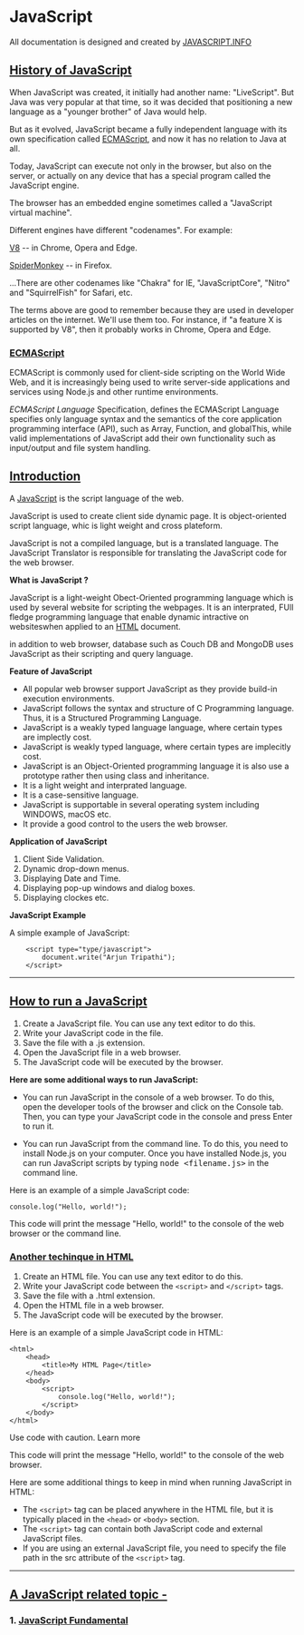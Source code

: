# JavaScript

All documentation is designed and created by [JAVASCRIPT.INFO](https://javascript.info)

## [History of JavaScript](./README.md#history-of-javascript) ##
When JavaScript was created, it initially had another name: "LiveScript". But Java was very popular at that time, so it was decided that positioning a new language as a "younger brother" of Java would help.

But as it evolved, JavaScript became a fully independent language with its own specification called [ECMAScript](http://en.wikipedia.org/wiki/ECMAScript), and now it has no relation to Java at all.

Today, JavaScript can execute not only in the browser, but also on the server, or actually on any device that has a special program called the JavaScript engine.

The browser has an embedded engine sometimes called a "JavaScript virtual machine".

Different engines have different "codenames". For example:

[V8](https://en.wikipedia.org/wiki/V8_(JavaScript_engine)) -- in Chrome, Opera and Edge.

[SpiderMonkey](https://en.wikipedia.org/wiki/SpiderMonkey) -- in Firefox.
    
...There are other codenames like "Chakra" for IE, "JavaScriptCore", "Nitro" and "SquirrelFish" for Safari, etc.

The terms above are good to remember because they are used in developer articles on the internet. We'll use them too. For instance, if "a feature X is supported by V8", then it probably works in Chrome, Opera and Edge.

### [ECMAScript](./README.md#ecmascript) ###

ECMAScript is commonly used for client-side scripting on the World Wide Web, and it is increasingly being used to write server-side applications and services using Node.js and other runtime environments.

*ECMAScript Language* Specification, defines the ECMAScript Language specifies only language syntax and the semantics of the core application programming interface (API), such as Array, Function, and globalThis, while valid implementations of JavaScript add their own functionality such as input/output and file system handling.


## [Introduction](./README.md#introduction) ##

A [JavaScript](https://en.wikipedia.org/wiki/JavaScript) is the script language of the web.

JavaScript is used to create client side dynamic page. It is object-oriented script language, whic is light weight and cross plateform.

JavaScript is not a compiled language, but is a translated language. The JavaScript Translator is responsible for translating the JavaScript code for the web browser.

**What is JavaScript ?**

JavaScript is a light-weight Obect-Oriented programming language which is used by several website for scripting the webpages. It is an interprated, FUll fledge programming language that enable dynamic intractive on websiteswhen applied to an [HTML](https://en.wikipedia.org/wiki/html) document.

in addition to web browser, database such as Couch DB and MongoDB uses JavaScript as their scripting and query language.

**Feature of JavaScript**

- All popular web browser support JavaScript as they provide build-in execution environments. 
- JavaScript follows the syntax and structure of C Programming language. Thus, it is a Structured Programming Language.
- JavaScript is a weakly typed language language, where certain types are implectly cost.
- JavaScript is weakly typed language, where certain types are implecitly cost.
- JavaScript is an Object-Oriented programming language it is also use a prototype rather then using class and inheritance.
- It is a light weight and interprated language.
- It is a case-sensitive language.
- JavaScript is supportable in several operating system including WINDOWS, macOS etc.
- It provide a good control to the users the web browser.

**Application of JavaScript**

1. Client Side Validation.
2. Dynamic drop-down menus.
3. Displaying Date and Time.
4. Displaying pop-up windows and dialog boxes.
5. Displaying clockes etc.


**JavaScript Example**

A simple example of JavaScript:

        <script type="type/javascript">
            document.write("Arjun Tripathi");
        </script>

---

## [How to run a JavaScript](./README.md#how-to-run-a-javascript)

1. Create a JavaScript file. You can use any text editor to do this.
2. Write your JavaScript code in the file.
3. Save the file with a .js extension.
4. Open the JavaScript file in a web browser.
5. The JavaScript code will be executed by the browser.

**Here are some additional ways to run JavaScript:**

- You can run JavaScript in the console of a web browser. To do this, open the developer tools of the browser and click on the Console tab. Then, you can type your JavaScript code in the console and press Enter to run it.

- You can run JavaScript from the command line. To do this, you need to install Node.js on your computer. Once you have installed Node.js, you can run JavaScript scripts by typing <kbd>node <filename.js></kbd> in the command line.

Here is an example of a simple JavaScript code:

    console.log("Hello, world!");

This code will print the message "Hello, world!" to the console of the web browser or the command line.

### [Another techinque in HTML](./README.md#another-techinque-in-html)

1. Create an HTML file. You can use any text editor to do this.
2. Write your JavaScript code between the `<script>` and `</script>` tags.
3. Save the file with a .html extension.
4. Open the HTML file in a web browser.
5. The JavaScript code will be executed by the browser.

Here is an example of a simple JavaScript code in HTML:

    <html>
        <head>
            <title>My HTML Page</title>
        </head>
        <body>
            <script>
                console.log("Hello, world!");
            </script>
        </body>
    </html>

Use code with caution. Learn more

This code will print the message "Hello, world!" to the console of the web browser.

Here are some additional things to keep in mind when running JavaScript in HTML:

- The `<script>` tag can be placed anywhere in the HTML file, but it is typically placed in the `<head>` or `<body>` section.
- The `<script>` tag can contain both JavaScript code and external JavaScript files.
- If you are using an external JavaScript file, you need to specify the file path in the src attribute of the `<script>` tag.

---

## [A JavaScript related topic - ](./README.md#a-javascript-related-topic)

### 1. [JavaScript Fundamental](./Javascript%20Fundamental/) ###
